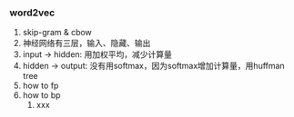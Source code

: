 ### word2vec
1. skip-gram & cbow
2. 神经网络有三层，输入、隐藏、输出
3. input -> hidden: 用加权平均，减少计算量
4. hidden -> output: 没有用softmax，因为softmax增加计算量，用huffman tree
5. how to fp
6. how to bp
    1. xxx
